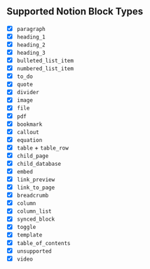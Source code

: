 ## Supported Notion Block Types
- [x] `paragraph`
- [x] `heading_1`
- [x] `heading_2`
- [x] `heading_3`
- [x] `bulleted_list_item`
- [x] `numbered_list_item`
- [x] `to_do`
- [x] `quote`
- [x] `divider`
- [x] `image`
- [x] `file`
- [x] `pdf`
- [x] `bookmark`
- [x] `callout`
- [x] `equation`
- [x] `table` + `table_row`
- [x] `child_page`
- [x] `child_database`
- [x] `embed`
- [x] `link_preview`
- [x] `link_to_page`
- [x] `breadcrumb`
- [x] `column`
- [x] `column_list`
- [x] `synced_block`
- [x] `toggle`
- [x] `template`
- [x] `table_of_contents`
- [x] `unsupported`
- [x] `video`
